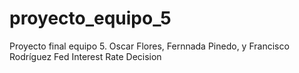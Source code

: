 # proyecto_equipo_5
Proyecto final equipo 5. Oscar Flores, Fernnada Pinedo, y Francisco Rodríguez
Fed Interest Rate Decision
